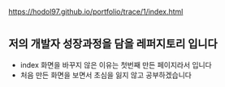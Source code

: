 https://hodol97.github.io/portfolio/trace/1/index.html

#

## 저의 개발자 성장과정을 담을 레퍼지토리 입니다

-   index 화면을 바꾸지 않은 이유는 첫번째 만든 페이지라서 입니다
-   처음 만든 화면을 보면서 초심을 잃지 않고 공부하겠습니다
